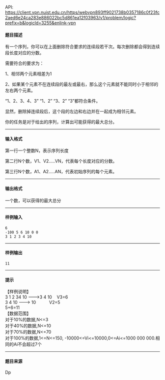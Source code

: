 API: https://client.vpn.nuist.edu.cn/https/webvpn893ff9021738b0357186c0f23fc2aed6e24ca283e886022bc5d861ea12f03963/v1/problem/logic?prefix=b&logicId=3255&enlink-vpn

#### 题目描述

有一个序列，你可以在上面删除符合要求的连续段若干次。每次删除都会得到连续段长度对应的分数。

需要符合的要求为：

1、相邻两个元素相差为1

2、如果某个元素不在连续段的最左或最右，那么这个元素就不能同时小于相邻的左右两个元素。

“1、2、3、4、3” “1、2” “3、2” “3”都符合条件。

显然，删除掉连续段后，这个段的左边和右边并在一起成为相邻元素。

你的任务是对于给出的序列，计算出可能获得的最大总分。

---

#### 输入格式

第一行一个整数N，表示序列长度

第二行N个数，V1、V2.....VN，代表每个长度对应的分数。

第三行N个数，A1、A2.....AN，代表初始序列的每个元素。

---

#### 输出格式

一个数，可以获得的最大总分

---

#### 样例输入
```
6
-100 5 6 10 0 0
3 1 2 3 4 10

```

---

#### 样例输出
```
11
```

---

#### 提示

  
【样例说明】  
3 1 2 34 10 --->3 4 10    V3=6  
3 4 10 ---> 10           V2=5  
5+6=11  
【数据范围】  
对于10%的数据,N<=3  
对于40%的数据,N<=10  
对于70%的数据,N<=70  
对于100%的数据,1<=N<=150, -10000<=Vi<=10000,0<=Ai<=1000 000 000.相同的Ai不会超过7个

---

#### 题目来源

Dp